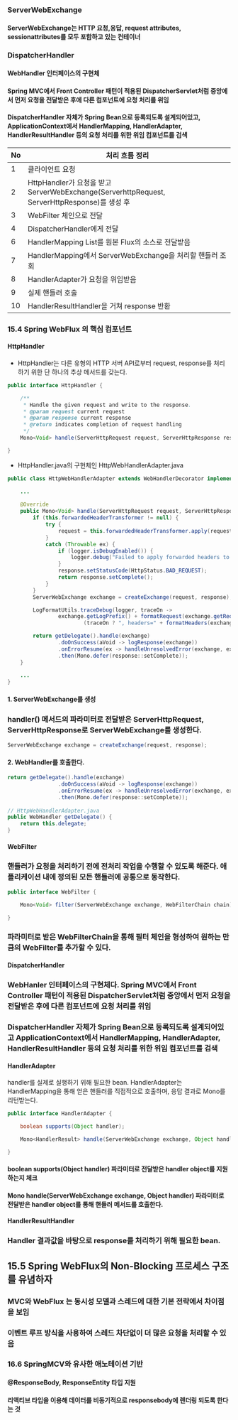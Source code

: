 
### ServerWebExchange 
#### ServerWebExchange는 HTTP 요청,응답, request attributes, sessionattributes를 모두 포함하고 있는 컨테이너

### DispatcherHandler
#### WebHandler 인터페이스의 구현체 
#### Spring MVC에서 Front Controller 패턴이 적용된 DispatcherServlet처럼 중앙에서 먼저 요청을 전달받은 후에 다른 컴포넌트에 요청 처리를 위임
#### DispatcherHandler 자체가 Spring Bean으로 등록되도록 설계되어있고, ApplicationContext에서 HandlerMapping, HandlerAdapter, HandlerResultHandler 등의 요청 처리를 위한 위임 컴포넌트를 검색

| No | 처리 흐름 정리 |
| -- | -- |
| 1 | 클라이언트 요청 |
| 2 | HttpHandler가 요청을 받고 ServerWebExchange(ServerhttpRequest, ServerHttpResponse)를 생성 후 |
| 3 | WebFilter 체인으로 전달 |
| 4 | DispatcherHandler에게 전달 |
| 6 |  HandlerMapping List를 원본 Flux의 소스로 전달받음 | 
| 7 | HandlerMapping에서 ServerWebExchange을 처리할 핸들러 조회 |
| 8 | HandlerAdapter가 요청을 위임받음 |
| 9 | 실제 핸들러 호출 |
| 10 | HandlerResultHandler을 거쳐 response 반환 |

### 15.4 Spring WebFlux 의 핵심 컴포넌트 
#### HttpHandler 
* HttpHandler는 다른 유형의 HTTP 서버 API로부터 request, response를 처리하기 위한 단 하나의 추상 메서드를 갖는다.
```java
public interface HttpHandler {

	/**
	 * Handle the given request and write to the response.
	 * @param request current request
	 * @param response current response
	 * @return indicates completion of request handling
	 */
	Mono<Void> handle(ServerHttpRequest request, ServerHttpResponse response);

}
```

* HttpHandler.java의 구현체인 HttpWebHandlerAdapter.java
```java
public class HttpWebHandlerAdapter extends WebHandlerDecorator implements HttpHandler {

	...
    
    @Override
	public Mono<Void> handle(ServerHttpRequest request, ServerHttpResponse response) {
		if (this.forwardedHeaderTransformer != null) {
			try {
				request = this.forwardedHeaderTransformer.apply(request);
			}
			catch (Throwable ex) {
				if (logger.isDebugEnabled()) {
					logger.debug("Failed to apply forwarded headers to " + formatRequest(request), ex);
				}
				response.setStatusCode(HttpStatus.BAD_REQUEST);
				return response.setComplete();
			}
		}
		ServerWebExchange exchange = createExchange(request, response);

		LogFormatUtils.traceDebug(logger, traceOn ->
				exchange.getLogPrefix() + formatRequest(exchange.getRequest()) +
						(traceOn ? ", headers=" + formatHeaders(exchange.getRequest().getHeaders()) : ""));

		return getDelegate().handle(exchange)
				.doOnSuccess(aVoid -> logResponse(exchange))
				.onErrorResume(ex -> handleUnresolvedError(exchange, ex))
				.then(Mono.defer(response::setComplete));
	}
    
    ...
}
```
#### 1. ServerWebExchange를 생성

### handler() 메서드의 파라미터로 전달받은 ServerHttpRequest, ServerHttpResponse로 ServerWebExchange를 생성한다.
```java
ServerWebExchange exchange = createExchange(request, response);
 ```

#### 2. WebHandler를 호출한다.
```java
return getDelegate().handle(exchange)
				.doOnSuccess(aVoid -> logResponse(exchange))
				.onErrorResume(ex -> handleUnresolvedError(exchange, ex))
				.then(Mono.defer(response::setComplete));
                
// HttpWebHandlerAdapter.java
public WebHandler getDelegate() {
    return this.delegate;
}
```

#### WebFilter
### 핸들러가 요청을 처리하기 전에 전처리 작업을 수행할 수 있도록 해준다. 애플리케이션 내에 정의된 모든 핸들러에 공통으로 동작한다. 
```java
public interface WebFilter {

	Mono<Void> filter(ServerWebExchange exchange, WebFilterChain chain);

}
``` 
### 파라미터로 받은 WebFilterChain을 통해 필터 체인을 형성하여 원하는 만큼의 WebFilter를 추가할 수 있다.

#### DispatcherHandler
### WebHanler 인터페이스의 구현체다. Spring MVC에서 Front Controller 패턴이 적용된 DispatcherServlet처럼 중앙에서 먼저 요청을 전달받은 후에 다른 컴포넌트에 요청 처리를 위임
### DispatcherHandler 자체가 Spring Bean으로 등록되도록 설계되어있고 ApplicationContext에서 HandlerMapping, HandlerAdapter, HandlerResultHandler 등의 요청 처리를 위한 위임 컴포넌트를 검색

#### HandlerAdapter
handler를 실제로 실행하기 위해 필요한 bean. HandlerAdapter는 HandlerMapping을 통해 얻은 핸들러를 직접적으로 호출하며, 응답 결과로 Mono<HandlerResult>를 리턴받는다.

 
```java
public interface HandlerAdapter {

	boolean supports(Object handler);

	Mono<HandlerResult> handle(ServerWebExchange exchange, Object handler);

}
``` 

#### boolean supports(Object handler) 파라미터로 전달받은 handler object를 지원하는지 체크
#### Mono<HandlerResult> handle(ServerWebExchange exchange, Object handler) 파라미터로 전달받은 handler object를 통해 핸들러 메서드를 호출한다.


#### HandlerResultHandler
### Handler 결과값을 바탕으로 response를 처리하기 위해 필요한 bean.


## 15.5 Spring WebFlux의 Non-Blocking 프로세스 구조를 유념하자
### MVC와 WebFlux 는 동시성 모델과 스레드에 대한 기본 전략에서 차이점을 보임
### 이벤트 루프 방식을 사용하여 스레드 차단없이 더 많은 요청을 처리할 수 있음

### 16.6 SpringMCV와 유사한 애노테이션 기반
#### @ResponseBody, ResponseEntity 타입 지원
#### 리액티브 타입을 이용해 데이터를 비동기적으로 responsebody에 렌더링 되도록 한다는 것
